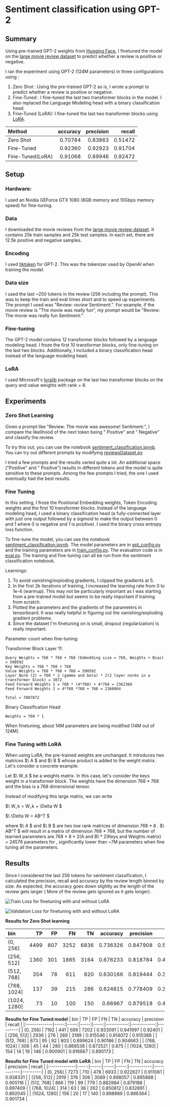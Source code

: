 # Sentiment classification using GPT-2

## Summary
Using pre-trained GPT-2  weights from [Hugging Face](https://huggingface.co/docs/transformers/en/model_doc/gpt2), I finetuned the model on the [large movie review dataset](https://ai.stanford.edu/~amaas/data/sentiment/) to predict whether a review is positive or negative.

I ran the experiment using GPT-2 (124M parameters) in three configurations using :
1. Zero Shot : Using the pre-trained GPT-2 as is, I wrote a prompt to predict whether a review is positive or negative.
2. Fine-Tuned : I fine-tuned the last two transformer blocks in the model. I also replaced the Language Modeling head with a binary classification head.
3. Fine-Tuned (LoRA): I fine-tuned the last two transformer blocks using [LoRA](https://arxiv.org/abs/2106.09685).

| Method            |   accuracy |   precision |   recall |
|:-------------     |-----------:|------------:|---------:|
| Zero Shot         |   0.70784  |    0.83863  | 0.51472  |
| Fine-Tuned        |   0.92360  |    0.92923  | 0.91704  |
| Fine-Tuned(LoRA)  |   0.91068  |    0.89946  | 0.92472  |


## Setup
### Hardware:
I used an Nvidia GEForce GTX 1080 (8GB memory and 10Gbps memory speed) for fine-tuning. 

### Data
I downloaded the movie reviews from the [large movie review dataset](https://ai.stanford.edu/~amaas/data/sentiment/). It contains 25k train samples and 25k test samples. In each set, there are 12.5k positive and negative samples.

### Encoding
I used [tiktoken](https://github.com/openai/tiktoken) for GPT-2. This was the tokenizer used by OpenAI when training the model.

### Data size
I used the last ~250 tokens in the review (256 including the prompt). This was to keep the train and eval times short and to speed up experiments. The prompt I used was "Review: *review* Sentiment:". For example, if the movie review is "The movie was really fun", my prompt would be "Review: The movie was really fun Sentiment:"

### Fine-tuning
The GPT-2 model contains 12 transformer blocks followed by a language modeling head. I froze the first 10 transformer blocks, only fine-tuning on the last two blocks. Additionally, I included a binary classification head instead of the language modeling head.

### LoRA
I used Microsoft's [loralib](https://github.com/microsoft/LoRA) package on the last two transformer blocks on the query and value weights with rank = 8.

## Experiments

### Zero Shot Learning
Given a prompt like "Review: The movie was awesome! Sentiment:", I compare the likelihood of the next token being " Positive" and " Negative" and classify the review.

To try this out, you can use the notebook [sentiment_classification.ipynb](https://github.com/varun-suresh/experiments-with-gpt2/blob/main/sentiment-classification/sentiment_classification.ipynb). You can try out different prompts by modifying [reviewsDataset.py](https://github.com/varun-suresh/experiments-with-gpt2/blob/main/sentiment-classification/reviewsDataset.py#L17)

I tried a few prompts and the results varied quite a lot. An additional space ("Positive" and " Positive") results in different tokens and the model is quite sensitive to these prompts. Among the few prompts I tried, the one I used eventually had the best results. 

### Fine Tuning
In this setting, I froze the Positional Embedding weights, Token Encoding weights and the first 10 transformer blocks. Instead of the language modeling head, I used a binary classification head (a fully-connected layer with just one output followed by a sigmoid to make the output between 0 and 1 where 0 is negative and 1 is positive). I used the binary cross entropy loss function. 

To fine-tune the model, you can use the notebook [sentiment_classification.ipynb](https://github.com/varun-suresh/experiments-with-gpt2/blob/main/sentiment-classification/sentiment_classification.ipynb). The model parameters are in [gpt_config.py](https://github.com/varun-suresh/experiments-with-gpt2/blob/main/gpt_config.py) and the training parameters are in [train_config.py](https://github.com/varun-suresh/experiments-with-gpt2/blob/main/sentiment-classification/train_config.py). The evaluation code is in [eval.py](https://github.com/varun-suresh/experiments-with-gpt2/blob/main/sentiment-classification/eval.py). The training and fine-tuning can all be run from the sentiment classification notebook.

Learnings:
1. To avoid vanishing/exploding gradients, I clipped the gradients at 5.
2. In the first 2k iterations of training, I increased the learning rate from 0 to 1e-4 (warmup). This may not be particularly important as I was starting from a pre-trained model but seems to be really important if training from scratch.
3. Plotted the parameters and the gradients of the parameters in tensorboard. It was really helpful in figuring out the vanishing/exploding gradient problems.
4. Since the dataset I'm finetuning on is small, dropout (regularization) is really important.

Parameter count when fine-tuning:

Transformer Block Layer 11: 
```
Query Weights = 768 * 768 + 768 (Embedding size = 768, Weights + Bias) = 590592
Key Weights = 768 * 768 + 768
Value Weights = 768 * 768 + 768 = 590592
Layer Norm (2) = 768 * 2 (gamma and beta) * 2(2 layer norms in a transformer block) = 3072
Feed Forward Weights 1 = 768 * (4*768) + 4*768 = 2362368
Feed Forward Weights 2 = 4*768 *768 + 768 = 2360064

Total = 7087872
```
Binary Classification Head
```
Weights = 768 * 1
```

When finetuning, about 14M parameters are being modified (14M out of 124M).

### Fine Tuning with LoRA
When using LoRA, the pre-trained weights are unchanged. It introduces two matrices $\ A $ and $\ B $ whose product is added to the weight matrix. Let's consider a concrete example:

Let $\ W_k $ be a weights matrix. In this case, let's consider the keys weight in a transformer block. The weights have the dimension 768 * 768 and the bias is a 768 dimensional tensor.

Instead of modifying this large matrix, we can write 

$\ W_k = W_k + \Delta W $

$\ \Delta W = AB^T $

where $\ A  $ and $\ B $ are two low rank matrices of dimension 768 * 8 . $\ AB^T $ will result in a matrix of dimension 768 * 768, but the number of learned parameters are 768 * 8 * 2(A and B) * 2(Keys and Weights matrix) = 24576 parameters for , significantly lower than ~7M parameters when fine tuning all the parameters.

## Results
Since I considered the last 256 tokens for sentiment classification, I calculated the precision, recall and accuracy by the review length binned by size. As expected, the accuracy goes down slightly as the length of the review gets larger ( More of the review gets ignored as it gets longer).

![Train Loss for finetuning with and without LoRA](https://github.com/varun-suresh/experiments-with-gpt2/sentiment-classifucation/Loss_train.svg)

![Validation Loss for finetuning with and without LoRA](https://github.com/varun-suresh/experiments-with-gpt2/sentiment-classifucation/Loss_val.svg)

**Results for Zero Shot learning**

| bin          |   TP |   FP |   FN |   TN |   accuracy |   precision |   recall |
|:-------------|-----:|-----:|-----:|-----:|-----------:|------------:|---------:|
| (0, 256]     | 4499 |  807 | 3252 | 6836 |   0.736326 |    0.847908 | 0.580441 |
| (256, 512]   | 1360 |  301 | 1865 | 3164 |   0.676233 |    0.818784 | 0.421705 |
| (512, 768]   |  354 |   78 |  611 |  820 |   0.630166 |    0.819444 | 0.366839 |
| (768, 1024]  |  137 |   39 |  215 |  286 |   0.624815 |    0.778409 | 0.389205 |
| (1024, 1280] |   73 |   10 |  100 |  150 |   0.66967  |    0.879518 | 0.421965 |

**Results for Fine Tuned model**
| bin          |   TP |   FP |   FN |   TN |   accuracy |   precision |   recall |
|:-------------|-----:|-----:|-----:|-----:|-----------:|------------:|---------:|
| (0, 256]     | 7162 |  441 |  589 | 7202 |   0.933091 |    0.941997 | 0.92401  |
| (256, 512]   | 2936 |  276 |  289 | 3189 |   0.915546 |    0.914072 | 0.910388 |
| (512, 768]   |  873 |   95 |   92 |  803 |   0.899624 |    0.90186  | 0.904663 |
| (768, 1024]  |  308 |   45 |   44 |  280 |   0.868538 |    0.872521 | 0.875    |
| (1024, 1280] |  154 |   14 |   19 |  146 |   0.900901 |    0.916667 | 0.890173 |

**Results for Fine Tuned model with LoRA**
| bin          |   TP |   FP |   FN |   TN |   accuracy |   precision |   recall |
|:-------------|-----:|-----:|-----:|-----:|-----------:|------------:|---------:|
| (0, 256]     | 7273 |  710 |  478 | 6933 |   0.922827 |    0.911061 | 0.938331 |
| (256, 512]   | 2919 |  376 |  306 | 3089 |   0.898057 |    0.885888 | 0.905116 |
| (512, 768]   |  866 |  119 |   99 |  779 |   0.882984 |    0.879188 | 0.897409 |
| (768, 1024]  |  314 |   63 |   38 |  262 |   0.850812 |    0.832891 | 0.892045 |
| (1024, 1280] |  156 |   20 |   17 |  140 |   0.888889 |    0.886364 | 0.901734 |

